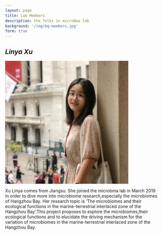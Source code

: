 ```yaml
---
layout: page
title: Lab Members
description: the folks in microbma lab
background: '/img/bg-members.jpg'
form: true
---
```


## *Linya Xu*

<img src="members/xly.jpg" height="400" width="400" align="center">

Xu Linya comes from Jiangsu. She joined the microbma lab in March 2019 in order to dive more into microbiome research,especially the microbiomes of Hangzhou Bay. Her research topic is ‘The microbiomes and their ecological functions in the marine-terrestrial interlaced zone of the Hangzhou Bay’.This project proposes to explore the microbiomes,their ecological functions and to elucidate the driving mechanism for the variation of microbiomes in the marine-terrestrial interlaced zone of the Hangzhou Bay.